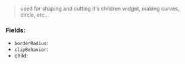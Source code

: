> used for shaping and cutting it's children widget, making curves, circle, etc...

### Fields:
- `borderRadius`:
- `clipBehavior`:
- child: